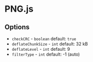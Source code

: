 PNG.js
========


Options
--------
- `checkCRC` - `boolean` default: `true`
- `deflateChunkSize` - `int` default: 32 kB
- `deflateLevel` - `int` default: 9
- `filterType` - `int` default: -1 (auto)
